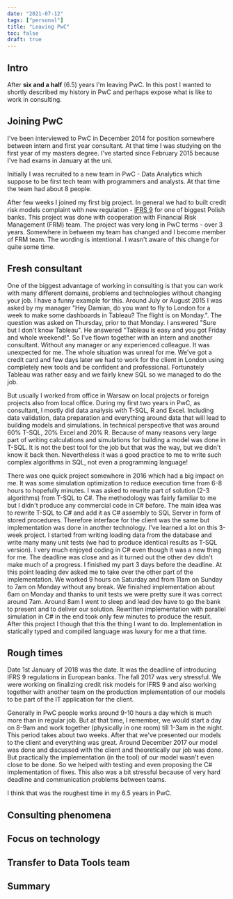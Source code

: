 ```yaml
---
date: "2021-07-12"
tags: ["personal"]
title: "Leaving PwC"
toc: false
draft: true
---
```



## Intro

After **six and a half** (6.5) years I'm leaving PwC. In this post I wanted to
shortly described my history in PwC and perhaps expose what is like to work in
consulting.


## Joining PwC

I've been interviewed to PwC in December 2014 for position somewhere between
intern and first year consultant. At that time I was studying on the first year
of my masters degree. I've started since February 2015 because I've had exams
in January at the uni.

Initially I was recruited to a new team in PwC - Data Analytics which suppose
to be first tech team with programmers and analysts. At that time the team had
about 8 people.

After few weeks I joined my first big project. In general we had to built
credit risk models complaint with new regulation -
[IFRS 9](https://en.wikipedia.org/wiki/IFRS_9) for one of biggest Polish banks.
This project was done with cooperation with Financial Risk Management (FRM)
team. The project was very long in PwC terms - over 3 years. Somewhere in
between my team has changed and I become member of FRM team. The wording is
intentional. I wasn't aware of this change for quite some time.


## Fresh consultant

One of the biggest advantage of working in consulting is that you can work with
many different domains, problems and technologies without changing your job. I
have a funny example for this. Around July or August 2015 I was asked by my
manager "Hey Damian, do you want to fly to London for a week to make some
dashboards in Tableau? The flight is on Monday.". The question was asked on
Thursday, prior to that Monday. I answered "Sure but I don't know Tableau". He
answered "Tableau is easy and you got Friday and whole weekend!". So I've
flown together with an intern and another consultant. Without any manager or
any experienced colleague. It was unexpected for me. The whole situation was
unreal for me. We've got a credit card and few days later we had to work for the
client in London using completely new tools and be confident and professional.
Fortunately Tableau was rather easy and we fairly knew SQL so we managed to do
the job.

But usually I worked from office in Warsaw on local projects or foreign
projects also from local office. During my first two years in PwC, as
consultant, I mostly did data analysis with T-SQL, R and Excel. Including data
validation, data preparation and everything around data that will lead to
building models and simulations. In technical perspective that was around 60%
T-SQL, 20% Excel and 20% R.
Because of many reasons very large part of writing calculations and simulations
for building a model was done in T-SQL. It is not the best tool for the job but
that was the way, but we didn't know it back then. Nevertheless it was a good
practice to me to write such complex algorithms in SQL, not even a programming
language!

There was one quick project somewhere in 2016 which had a big impact on me. It
was some simulation optimization to reduce execution time from 6-8 hours to
hopefully minutes. I was asked to rewrite part of solution (2-3 algorithms)
from T-SQL to C#. The methodology was fairly familiar to me but I didn't
produce any commercial code in C# before. The main idea was to rewrite T-SQL to
C# and add it as C# assembly to SQL Server in form of stored procedures.
Therefore interface for the client was the same but implementation was done in
another technology. I've learned a lot on this 3-week project. I started from
writing loading data from the database and write many many unit tests (we had
to produce identical results as T-SQL version). I very much enjoyed coding in
C# even though it was a new thing for me. The deadline was close and as it
turned out the other dev didn't make much of a progress. I finished my part 3
days before the deadline. At this point leading dev asked me to take over the
other part of the implementation. We worked 9 hours on Saturday and from 11am
on Sunday to 7am on Monday without any break. We finished implementation about
6am on Monday and thanks to unit tests we were pretty sure it was correct
around 7am. Around 8am I went to sleep and lead dev have to go the bank to
present and to deliver our solution. Rewritten implementation with parallel
simulation in C# in the end took only few minutes to produce the result. After
this project I though that this the thing I want to do. Implementation in
statically typed and compiled language was luxury for me a that time.


## Rough times

Date 1st January of 2018 was the date. It was the deadline of introducing IFRS 9
regulations in European banks. The fall 2017 was very stressful. We were
working on finalizing credit risk models for IFRS 9 and also working together
with another team on the production implementation of our models to be part of
the IT application for the client.

Generally in PwC people works around 9-10 hours a day which is much more than
in regular job. But at that time, I remember, we would start a day on 8-9am and
work together (physically in one room) till 1-3am in the night. This period
takes about two weeks. After that we've presented our models to the client and
everything was great. Around December 2017 our model was done and discussed
with the client and theoretically our job was done. But practically
the implementation (in the tool) of our model wasn't even close to be done.
So we helped with testing and even proposing the C# implementation of fixes.
This also was a bit stressful because of very hard deadline and communication
problems between teams.

I think that was the roughest time in my 6.5 years in PwC.


## Consulting phenomena


## Focus on technology


## Transfer to Data Tools team


## Summary

